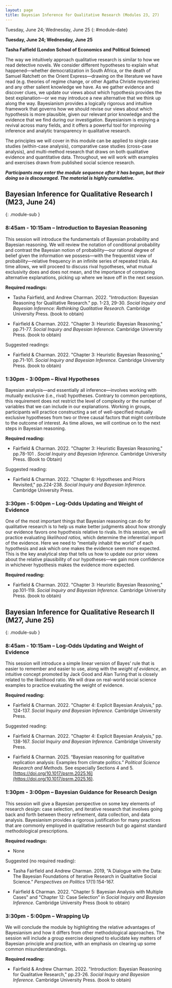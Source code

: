 ```yaml
---
layout: page
title: Bayesian Inference for Qualitative Research (Modules 23, 27)
---
```


Tuesday, June 24; Wednesday, June 25
{: #module-date}

**Tuesday, June 24; Wednesday, June 25**

**Tasha Faifield (London School of Economics and Political Science)**

The way we intuitively approach qualitative research is similar to how we read detective novels. We consider different hypotheses to explain what happened—whether democratization in South Africa, or the death of Samuel Ratchett on the Orient Express—drawing on the literature we have read (e.g. theories of regime change, or other Agatha Christie mysteries) and any other salient knowledge we have. As we gather evidence and discover clues, we update our views about which hypothesis provides the best explanation—or we may introduce a new alternative that we think up along the way. Bayesianism provides a logically rigorous and intuitive framework that governs how we should revise our views about which hypothesis is more plausible, given our relevant prior knowledge and the evidence that we find during our investigation. Bayesianism is enjoying a revival across many fields, and it offers a powerful tool for improving inference and analytic transparency in qualitative research.

The principles we will cover in this module can be applied to single case studies (within-case analysis), comparative case studies (cross-case analysis), and multi-method research that draws on both qualitative evidence and quantitative data. Throughout, we will work with examples and exercises drawn from published social science research.

***Participants may enter the module sequence after it has begun, but their doing so is discouraged. The material is highly cumulative.***

## Bayesian Inference for Qualitative Research I (M23, June 24) 
{: .module-sub }

### 8:45am - 10:15am – Introduction to Bayesian Reasoning


This session will introduce the fundamentals of Bayesian probability and Bayesian reasoning. We will review the notation of conditional probability and contrast the Bayesian notion of probability—our rational degree of belief given the information we possess—with the frequentist view of probability—relative frequency in an infinite series of repeated trials. As time allows, we will proceed to discuss rival hypotheses, what mutual exclusivity does and does not mean, and the importance of comparing alternative explanations, picking up where we leave off in the next session.

**Required readings:**

  - Tasha Fairfield, and Andrew Charman. 2022. "Introduction: Bayesian Reasoning for Qualitative Research." pp. 1-23, 29-30. *Social Inquiry and Bayesian Inference: Rethinking Qualitative Research.* Cambridge University Press. (book to obtain)

  - Fairfield & Charman. 2022. "Chapter 3: Heuristic Bayesian Reasoning," pp.71-77. *Social Inquiry and Bayesian Inference.* Cambridge University Press. (book to obtain)

Suggested readings:

  - Fairfield & Charman. 2022. "Chapter 3: Heuristic Bayesian Reasoning," pp.71-101. *Social Inquiry and Bayesian Inference.* Cambridge University Press. (book to obtain)

### 1:30pm - 3:00pm – Rival Hypotheses 


Bayesian analysis—and essentially all inference—involves working with mutually exclusive (i.e., rival) hypotheses. Contrary to common perceptions, this requirement does not restrict the level of complexity or the number of variables that we can include in our explanations. Working in groups, participants will practice constructing a set of well-specified mutually exclusive hypotheses from two or three causal factors that might contribute to the outcome of interest. As time allows, we will continue on to the next steps in Bayesian reasoning.

**Required reading:**

  - Fairfield & Charman. 2022. "Chapter 3: Heuristic Bayesian Reasoning," pp.78-101 . *Social Inquiry and Bayesian Inference.* Cambridge University Press. (Book to Obtain)

Suggested reading:

  - Fairfield & Charman. 2022. "Chapter 6: Hypotheses and Priors Revisited," pp.224-238. *Social Inquiry and Bayesian Inference.* Cambridge University Press.

### 3:30pm - 5:00pm – Log-Odds Updating and Weight of Evidence


One of the most important things that Bayesian reasoning can do for qualitative research is to help us make better judgments about how strongly our evidence favors one hypothesis relative to rivals. In this session, we will practice evaluating *likelihood ratios,* which determine the inferential import of the evidence. Here we need to “mentally inhabit the world” of each hypothesis and ask which one makes the evidence seem more expected. This is the key analytical step that tells us how to update our prior views about the relative plausibility of our hypotheses—we gain more confidence in whichever hypothesis makes the evidence more expected.

**Required reading:**

  - Fairfield & Charman. 2022. "Chapter 3: Heuristic Bayesian Reasoning," pp.101-119. *Social Inquiry and Bayesian Inference.* Cambridge University Press. (book to obtain)

## Bayesian Inference for Qualitative Research II (M27, June 25) 
{: .module-sub }

### 8:45am - 10:15am – Log-Odds Updating and Weight of Evidence 

This session will introduce a simple linear version of Bayes’ rule that is easier to remember and easier to use, along with the *weight of evidence*, an intuitive concept promoted by Jack Good and Alan Turing that is closely related to the likelihood ratio. We will draw on real-world social science examples to practice evaluating the weight of evidence.

**Required reading:**

  - Fairfield & Charman. 2022. "Chapter 4: Explicit Bayesian Analysis," pp. 124-137. *Social Inquiry and Bayesian Inference.* Cambridge University Press.

Suggested reading:

  - Fairfield & Charman. 2022. "Chapter 4: Explicit Bayesian Analysis," pp. 138-167. *Social Inquiry and Bayesian Inference.* Cambridge University Press.

  - Fairfield & Charman. 2025. “Bayesian reasoning for qualitative replication analysis: Examples from climate politics.” *Political Science Research and Methods.* See especially Sections 4 and 5. [https://doi.org/10.1017/psrm.2025.16](https://doi.org/10.1017/psrm.2025.16).

### 1:30pm - 3:00pm – Bayesian Guidance for Research Design


This session will give a Bayesian perspective on some key elements of research design: case selection, and iterative research that involves going back and forth between theory refinement, data collection, and data analysis. Bayesianism provides a rigorous justification for many practices that are commonly employed in qualitative research but go against standard methodological prescriptions.

**Required readings:**

  - None

Suggested (no required reading):

  - Tasha Fairfield and Andrew Charman. 2019, “A Dialogue with the Data: The Bayesian Foundations of Iterative Research in Qualitative Social Science.” *Perspectives on* *Politics* 17(1):154-167.

  - Fairfield & Charman. 2022. "Chapter 5: Bayesian Analysis with Multiple Cases" and "Chapter 12: Case Selection” in *Social Inquiry and Bayesian Inference.* Cambridge University Press (book to obtain)

### 3:30pm - 5:00pm – Wrapping Up 


We will conclude the module by highlighting the relative advantages of Bayesianism and how it differs from other methodological approaches. The session will include a group exercise designed to elucidate key matters of Bayesian principle and practice, with an emphasis on clearing up some common misunderstandings.

**Required reading:**

  - Fairfield & Andrew Charman. 2022. "Introduction: Bayesian Reasoning for Qualitative Research," pp.23-26. *Social Inquiry and Bayesian Inference.* Cambridge University Press. (book to obtain)